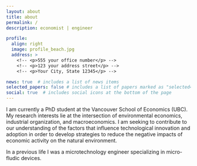 ```yaml
---
layout: about
title: about
permalink: /
description: economist | engineer

profile:
  align: right
  image: profile_beach.jpg
  address: >
    <!-- <p>555 your office number</p> -->
    <!-- <p>123 your address street</p> -->
    <!-- <p>Your City, State 12345</p> -->

news: true  # includes a list of news items
selected_papers: false # includes a list of papers marked as "selected={true}"
social: true  # includes social icons at the bottom of the page
---
```


I am currently a PhD student at the Vancouver School of Economics (UBC). My research interests lie at the intersection of environmental economics, industrial organization, and macroeconomics. I am seeking to contribute to our understanding of the factors that influence technological innovation and adoption in order to develop strategies to reduce the negative impacts of economic activity on the natural environment.

In a previous life I was a microtechnology engineer specializing in micro-fludic devices.
